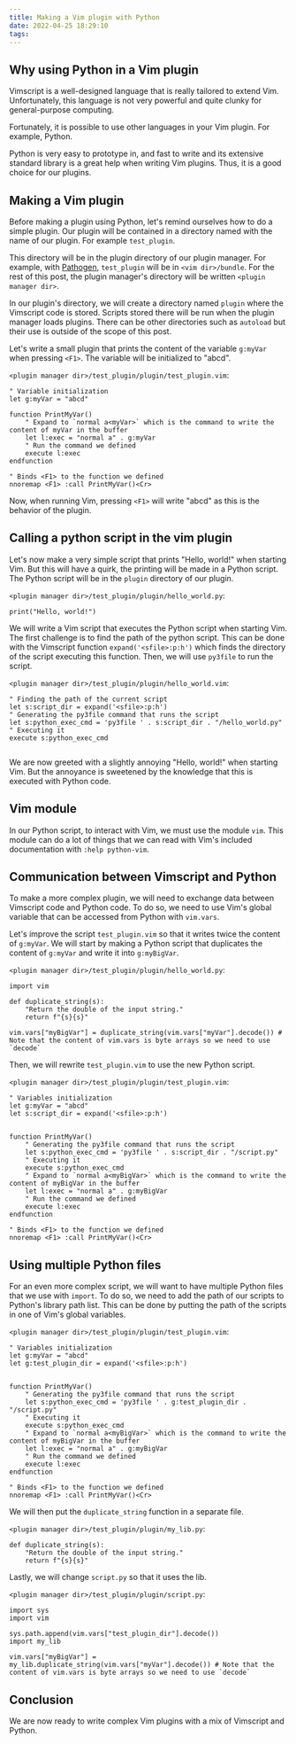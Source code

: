 ```yaml
---
title: Making a Vim plugin with Python
date: 2022-04-25 18:29:10
tags:
---
```

## Why using Python in a Vim plugin

Vimscript is a well-designed language that is really tailored to extend Vim. Unfortunately, this language is not very powerful and quite clunky for general-purpose computing.

Fortunately, it is possible to use other languages in your Vim plugin. For example, Python.

Python is very easy to prototype in, and fast to write and its extensive standard library is a great help when writing Vim plugins. Thus, it is a good choice for our plugins.

## Making a Vim plugin

Before making a plugin using Python, let's remind ourselves how to do a simple plugin. Our plugin will be contained in a directory named with the name of our plugin. For example `test_plugin`.

This directory will be in the plugin directory of our plugin manager. For example, with [Pathogen](https://github.com/tpope/vim-pathogen), `test_plugin` will be in `<vim dir>/bundle`. For the rest of this post, the plugin manager's directory will be written `<plugin manager dir>`.

In our plugin's directory, we will create a directory named `plugin` where the Vimscript code is stored. Scripts stored there will be run when the plugin manager loads plugins. There can be other directories such as `autoload` but their use is outside of the scope of this post.

Let's write a small plugin that prints the content of the variable `g:myVar` when pressing `<F1>`. The variable will be initialized to "abcd".

`<plugin manager dir>/test_plugin/plugin/test_plugin.vim`:

```
" Variable initialization
let g:myVar = "abcd"

function PrintMyVar()
    " Expand to `normal a<myVar>` which is the command to write the content of myVar in the buffer
    let l:exec = "normal a" . g:myVar
    " Run the command we defined
    execute l:exec 
endfunction

" Binds <F1> to the function we defined
nnoremap <F1> :call PrintMyVar()<Cr>

```

Now, when running Vim, pressing `<F1>` will write "abcd" as this is the behavior of the plugin.

## Calling a python script in the vim plugin

Let's now make a very simple script that prints "Hello, world!" when starting Vim. But this will have a quirk, the printing will be made in a Python script. The Python script will be in the `plugin` directory of our plugin.

`<plugin manager dir>/test_plugin/plugin/hello_world.py`:

```
print("Hello, world!")

```

We will write a Vim script that executes the Python script when starting Vim. The first challenge is to find the path of the python script. This can be done with the Vimscript function `expand('<sfile>:p:h')` which finds the directory of the script executing this function. Then, we will use `py3file` to run the script.

`<plugin manager dir>/test_plugin/plugin/hello_world.vim`:

```
" Finding the path of the current script
let s:script_dir = expand('<sfile>:p:h')
" Generating the py3file command that runs the script
let s:python_exec_cmd = 'py3file ' . s:script_dir . "/hello_world.py"
" Executing it
execute s:python_exec_cmd


```

We are now greeted with a slightly annoying "Hello, world!" when starting Vim. But the annoyance is sweetened by the knowledge that this is executed with Python code.

## Vim module

In our Python script, to interact with Vim, we must use the module `vim`. This module can do a lot of things that we can read with Vim's included documentation with `:help python-vim`.

## Communication between Vimscript and Python

To make a more complex plugin, we will need to exchange data between Vimscript code and Python code. To do so, we need to use Vim's global variable that can be accessed from Python with `vim.vars`.

Let's improve the script `test_plugin.vim` so that it writes twice the content of `g:myVar`. We will start by making a Python script that duplicates the content of `g:myVar` and write it into `g:myBigVar`.

`<plugin manager dir>/test_plugin/plugin/hello_world.py`:

```
import vim

def duplicate_string(s):
    "Return the double of the input string."
    return f"{s}{s}"

vim.vars["myBigVar"] = duplicate_string(vim.vars["myVar"].decode()) # Note that the content of vim.vars is byte arrays so we need to use `decode`

```

Then, we will rewrite `test_plugin.vim` to use the new Python script.

`<plugin manager dir>/test_plugin/plugin/test_plugin.vim`:

```
" Variables initialization
let g:myVar = "abcd"
let s:script_dir = expand('<sfile>:p:h')


function PrintMyVar()
    " Generating the py3file command that runs the script
    let s:python_exec_cmd = 'py3file ' . s:script_dir . "/script.py"
    " Executing it
    execute s:python_exec_cmd
    " Expand to `normal a<myBigVar>` which is the command to write the content of myBigVar in the buffer
    let l:exec = "normal a" . g:myBigVar
    " Run the command we defined
    execute l:exec 
endfunction

" Binds <F1> to the function we defined
nnoremap <F1> :call PrintMyVar()<Cr>

```

## Using multiple Python files

For an even more complex script, we will want to have multiple Python files that we use with `import`. To do so, we need to add the path of our scripts to Python's library path list. This can be done by putting the path of the scripts in one of Vim's global variables.

`<plugin manager dir>/test_plugin/plugin/test_plugin.vim`:

```
" Variables initialization
let g:myVar = "abcd"
let g:test_plugin_dir = expand('<sfile>:p:h')


function PrintMyVar()
    " Generating the py3file command that runs the script
    let s:python_exec_cmd = 'py3file ' . g:test_plugin_dir . "/script.py"
    " Executing it
    execute s:python_exec_cmd
    " Expand to `normal a<myBigVar>` which is the command to write the content of myBigVar in the buffer
    let l:exec = "normal a" . g:myBigVar
    " Run the command we defined
    execute l:exec 
endfunction

" Binds <F1> to the function we defined
nnoremap <F1> :call PrintMyVar()<Cr>

```

We will then put the `duplicate_string` function in a separate file.

`<plugin manager dir>/test_plugin/plugin/my_lib.py`:

```
def duplicate_string(s):
    "Return the double of the input string."
    return f"{s}{s}"

```

Lastly, we will change `script.py` so that it uses the lib.

`<plugin manager dir>/test_plugin/plugin/script.py`:

```
import sys
import vim

sys.path.append(vim.vars["test_plugin_dir"].decode())
import my_lib

vim.vars["myBigVar"] = my_lib.duplicate_string(vim.vars["myVar"].decode()) # Note that the content of vim.vars is byte arrays so we need to use `decode`

```

## Conclusion

We are now ready to write complex Vim plugins with a mix of Vimscript and Python.


